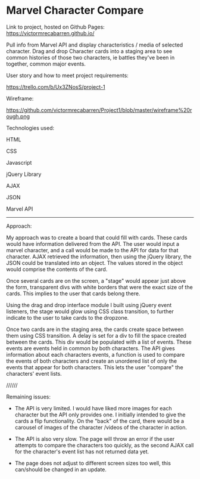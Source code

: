 # Marvel Character Compare

Link to project, hosted on Github Pages: 
https://victormrecabarren.github.io/


Pull info from Marvel API and display characteristics / media of selected character.
Drag and drop Character cards into a staging area to see common histories of those two characters, ie battles they've been in together, common major events.


User story and how to meet project requirements:

https://trello.com/b/Ux3ZNosS/project-1


Wireframe:

https://github.com/victormrecabarren/Project1/blob/master/wireframe%20rough.png


Technologies used:

HTML

CSS

Javascript

jQuery Library

AJAX

JSON

Marvel API

-----------------

Approach:

My approach was to create a board that could fill with cards. These cards would have information delivered from the API. The user would input a marvel character, and a call would be made to the API for data for that character. AJAX retrieved the information, then using the jQuery library, the JSON could be translated into an object. The values stored in the object would comprise the contents of the card.

Once several cards are on the screen, a "stage" would appear just above the form, transparent divs with white borders that were the exact size of the cards. This implies to the user that cards belong there.

Using the drag and drop interface module I built using jQuery event listeners, the stage would glow using CSS class transition, to further indicate to the user to take cards to the dropzone.

Once two cards are in the staging area, the cards create space between them using CSS transition. A delay is set for a div to fill the space created between the cards. This div would be populated with a list of events.
These events are events held in common by both characters.
The API gives information about each characters events, a function is used to compare the events of both characters and create an unordered list of only the events that appear for both characters. This lets the user "compare" the characters' event lists.


//////

Remaining issues:

- The API is very limited. I would have liked more images for each character but the API only provides one. I initially intended to give the cards a flip functionality. On the "back" of the card, there would be a carousel of images of the character /videos of the character in action.

- The API is also very slow. The page will throw an error if the user attempts to compare the characters too quickly, as the second AJAX call for the character's event list has not returned data yet.

- The page does not adjust to different screen sizes too well, this can/should be changed in an update.
